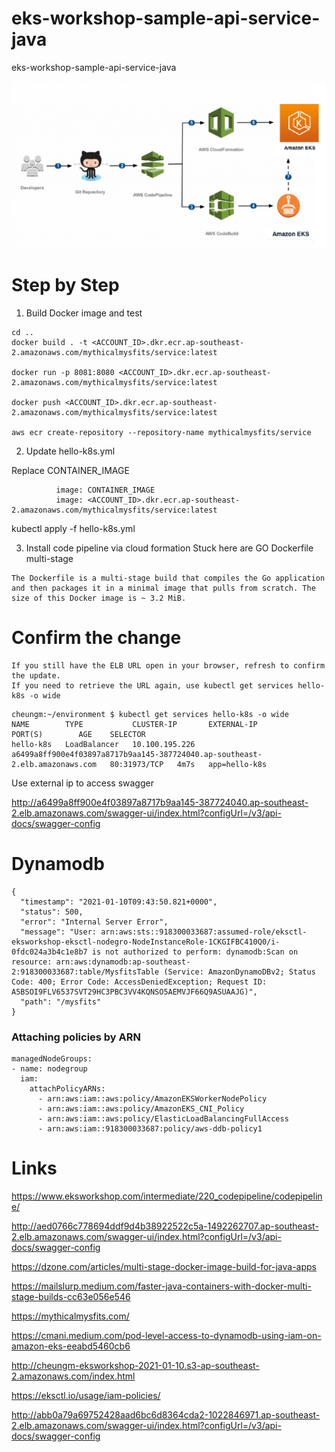# eks-workshop-sample-api-service-java
eks-workshop-sample-api-service-java

![Architecture Diagram](https://github.com/mxcheung/eks-workshop-sample-api-service-java/blob/main/eks.png)

# Step by Step

1.  Build Docker image and test

```
cd ..
docker build . -t <ACCOUNT_ID>.dkr.ecr.ap-southeast-2.amazonaws.com/mythicalmysfits/service:latest

docker run -p 8081:8080 <ACCOUNT_ID>.dkr.ecr.ap-southeast-2.amazonaws.com/mythicalmysfits/service:latest

docker push <ACCOUNT_ID>.dkr.ecr.ap-southeast-2.amazonaws.com/mythicalmysfits/service:latest

aws ecr create-repository --repository-name mythicalmysfits/service
```
2. Update hello-k8s.yml

Replace CONTAINER_IMAGE

```
          image: CONTAINER_IMAGE
          image: <ACCOUNT_ID>.dkr.ecr.ap-southeast-2.amazonaws.com/mythicalmysfits/service:latest
```

kubectl apply -f hello-k8s.yml

3. Install code pipeline via cloud formation
Stuck here are GO Dockerfile multi-stage

```
The Dockerfile is a multi-stage build that compiles the Go application and then packages it in a minimal image that pulls from scratch. The size of this Docker image is ~ 3.2 MiB.
```

# Confirm the change

```
If you still have the ELB URL open in your browser, refresh to confirm the update. 
If you need to retrieve the URL again, use kubectl get services hello-k8s -o wide
```

```
cheungm:~/environment $ kubectl get services hello-k8s -o wide
NAME        TYPE           CLUSTER-IP       EXTERNAL-IP                                                                   PORT(S)        AGE    SELECTOR
hello-k8s   LoadBalancer   10.100.195.226   a6499a8ff900e4f03897a8717b9aa145-387724040.ap-southeast-2.elb.amazonaws.com   80:31973/TCP   4m7s   app=hello-k8s
```
Use external ip to access swagger

http://a6499a8ff900e4f03897a8717b9aa145-387724040.ap-southeast-2.elb.amazonaws.com/swagger-ui/index.html?configUrl=/v3/api-docs/swagger-config


# Dynamodb

```
{
  "timestamp": "2021-01-10T09:43:50.821+0000",
  "status": 500,
  "error": "Internal Server Error",
  "message": "User: arn:aws:sts::918300033687:assumed-role/eksctl-eksworkshop-eksctl-nodegro-NodeInstanceRole-1CKGIFBC410Q0/i-0fdc024a3b4c1e8b7 is not authorized to perform: dynamodb:Scan on resource: arn:aws:dynamodb:ap-southeast-2:918300033687:table/MysfitsTable (Service: AmazonDynamoDBv2; Status Code: 400; Error Code: AccessDeniedException; Request ID: A5BSOI9FLV6537SVT29HC3PBC3VV4KQNSO5AEMVJF66Q9ASUAAJG)",
  "path": "/mysfits"
}
```

### Attaching policies by ARN

```
managedNodeGroups:
- name: nodegroup
  iam:
    attachPolicyARNs:
      - arn:aws:iam::aws:policy/AmazonEKSWorkerNodePolicy
      - arn:aws:iam::aws:policy/AmazonEKS_CNI_Policy
      - arn:aws:iam::aws:policy/ElasticLoadBalancingFullAccess
      - arn:aws:iam::918300033687:policy/aws-ddb-policy1
```
        
# Links

https://www.eksworkshop.com/intermediate/220_codepipeline/codepipeline/


http://aed0766c778694ddf9d4b38922522c5a-1492262707.ap-southeast-2.elb.amazonaws.com/swagger-ui/index.html?configUrl=/v3/api-docs/swagger-config

https://dzone.com/articles/multi-stage-docker-image-build-for-java-apps

https://mailslurp.medium.com/faster-java-containers-with-docker-multi-stage-builds-cc63e056e546

https://mythicalmysfits.com/

https://cmani.medium.com/pod-level-access-to-dynamodb-using-iam-on-amazon-eks-eeabd5460cb6

http://cheungm-eksworkshop-2021-01-10.s3-ap-southeast-2.amazonaws.com/index.html

https://eksctl.io/usage/iam-policies/

http://abb0a79a69752428aad6bc6d8364cda2-1022846971.ap-southeast-2.elb.amazonaws.com/swagger-ui/index.html?configUrl=/v3/api-docs/swagger-config
